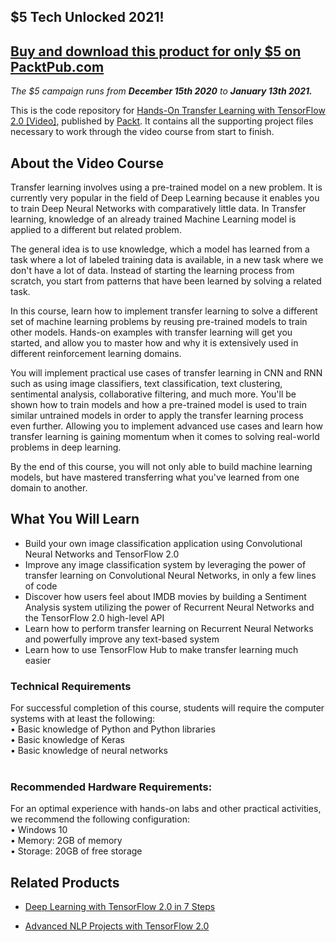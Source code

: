 ## $5 Tech Unlocked 2021!
[Buy and download this product for only $5 on PacktPub.com](https://www.packtpub.com/)
-----
*The $5 campaign         runs from __December 15th 2020__ to __January 13th 2021.__*

This is the code repository for [ Hands-On Transfer Learning with TensorFlow 2.0 [Video]](https://www.packtpub.com/data/hands-on-transfer-learning-with-tensorflow-2-0-video), published by [Packt](https://www.packtpub.com/?utm_source=github). It contains all the supporting project files necessary to work through the video course from start to finish.
## About the Video Course
Transfer learning involves using a pre-trained model on a new problem. It is currently very popular in the field of Deep Learning because it enables you to train Deep Neural Networks with comparatively little data. In Transfer learning, knowledge of an already trained Machine Learning model is applied to a different but related problem.

The general idea is to use knowledge, which a model has learned from a task where a lot of labeled training data is available, in a new task where we don't have a lot of data. Instead of starting the learning process from scratch, you start from patterns that have been learned by solving a related task.

In this course, learn how to implement transfer learning to solve a different set of machine learning problems by reusing pre-trained models to train other models. Hands-on examples with transfer learning will get you started, and allow you to master how and why it is extensively used in different reinforcement learning domains.

You will implement practical use cases of transfer learning in CNN and RNN such as using image classifiers, text classification, text clustering, sentimental analysis, collaborative filtering, and much more. You'll be shown how to train models and how a pre-trained model is used to train similar untrained models in order to apply the transfer learning process even further. Allowing you to implement advanced use cases and learn how transfer learning is gaining momentum when it comes to solving real-world problems in deep learning.

By the end of this course, you will not only able to build machine learning models, but have mastered transferring what you've learned from one domain to another.

<H2>What You Will Learn</H2>
<DIV class=book-info-will-learn-text>
<UL>
<LI>Build your own image classification application using Convolutional Neural Networks and TensorFlow 2.0
<LI>Improve any image classification system by leveraging the power of transfer learning on Convolutional Neural Networks, in only a few lines of code
<LI>Discover how users feel about IMDB movies by building a Sentiment Analysis system utilizing the power of Recurrent Neural Networks and the TensorFlow 2.0 high-level API
<LI>Learn how to perform transfer learning on Recurrent Neural Networks and powerfully improve any text-based system
<LI>Learn how to use TensorFlow Hub to make transfer learning much easier
  </LI></UL></DIV>

### Technical Requirements
For successful completion of this course, students will require the computer systems with at least the following:<br/>
•	Basic knowledge of Python and Python libraries<br/>
•	Basic knowledge of Keras<br/>
•	Basic knowledge of neural networks<br/>
<br/>


### Recommended Hardware Requirements:<br/>
For an optimal experience with hands-on labs and other practical activities, we recommend the following configuration:
<br/>
•	Windows 10<br/>
•	Memory: 2GB of memory<br/>
•	Storage: 20GB of free storage<br/>



## Related Products
* [Deep Learning with TensorFlow 2.0 in 7 Steps](https://www.packtpub.com/data/deep-learning-with-tensorflow-2-0-in-7-steps-video)

* [Advanced NLP Projects with TensorFlow 2.0](https://www.packtpub.com/application-development/advanced-nlp-projects-tensorflow-20-video)
